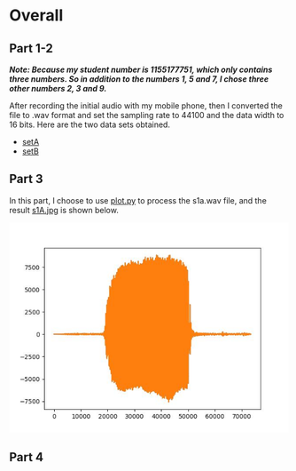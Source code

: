 # Overall

## Part 1-2

***Note: Because my student number is 1155177751, which only contains three numbers. So in addition to the numbers 1, 5 and 7, I chose three other numbers 2, 3 and 9.***

After recording the initial audio with my mobile phone, then I converted the file to .wav format  and set the sampling rate to 44100 and the data width to 16 bits. Here are the two data sets obtained.

- [setA](./set-A)
- [setB](./set-B)



## Part 3

In this part, I choose to use [plot.py](./plot.py) to process the s1a.wav file, and the result [s1A.jpg](./s1A.jpg) is shown below.

![The Time Domain Signal](./s1A.jpg)



## Part 4
